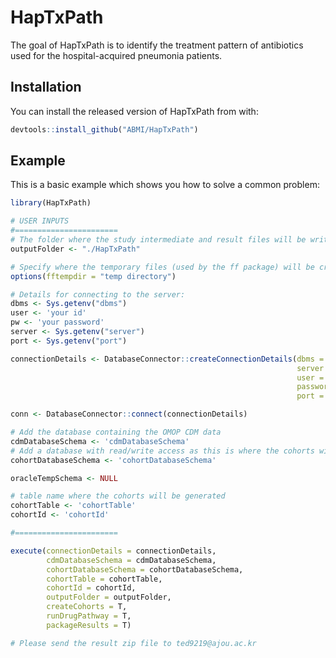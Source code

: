 
# HapTxPath

<!-- badges: start -->
<!-- badges: end -->

The goal of HapTxPath is to identify the treatment pattern of antibiotics used for the hospital-acquired pneumonia patients.

## Installation

You can install the released version of HapTxPath from with:

``` r
devtools::install_github("ABMI/HapTxPath")
```

## Example

This is a basic example which shows you how to solve a common problem:

``` r
library(HapTxPath)

# USER INPUTS
#=======================
# The folder where the study intermediate and result files will be written:
outputFolder <- "./HapTxPath"

# Specify where the temporary files (used by the ff package) will be created:
options(fftempdir = "temp directory")

# Details for connecting to the server:
dbms <- Sys.getenv("dbms")
user <- 'your id'
pw <- 'your password'
server <- Sys.getenv("server")
port <- Sys.getenv("port")

connectionDetails <- DatabaseConnector::createConnectionDetails(dbms = dbms,
                                                                server = server,
                                                                user = user,
                                                                password = pw,
                                                                port = port)

conn <- DatabaseConnector::connect(connectionDetails)

# Add the database containing the OMOP CDM data
cdmDatabaseSchema <- 'cdmDatabaseSchema'
# Add a database with read/write access as this is where the cohorts will be generated
cohortDatabaseSchema <- 'cohortDatabaseSchema'

oracleTempSchema <- NULL

# table name where the cohorts will be generated
cohortTable <- 'cohortTable'
cohortId <- 'cohortId'

#=======================

execute(connectionDetails = connectionDetails,
        cdmDatabaseSchema = cdmDatabaseSchema,
        cohortDatabaseSchema = cohortDatabaseSchema,
        cohortTable = cohortTable,
        cohortId = cohortId,
        outputFolder = outputFolder,
        createCohorts = T,
        runDrugPathway = T,
        packageResults = T)

# Please send the result zip file to ted9219@ajou.ac.kr
```
